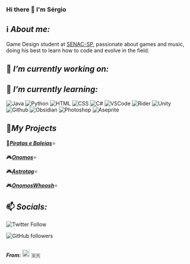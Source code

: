 ### Hi there 👋 I'm Sérgio

## ℹ️ ***About me:*** 

Game Design student at [SENAC-SP](https://www.sp.senac.br), passionate about games and music, doing his best to learn how to code and evolve in the field.

## 🔭 ***I’m currently working on:***

## 🌱 ***I’m currently learning:***

![Java](https://img.shields.io/badge/Code-Java-brightgreen?style=flat-square&logo=java)
![Python](https://img.shields.io/badge/Code-Python-blue?style=flat-square&logo=python)
![HTML](https://img.shields.io/badge/Code-HTML-orange?style=flat-square&logo=HTML5)
![CSS](https://img.shields.io/badge/Code-CSS-white?style=flat-square&logo=CSS3)
![C#](https://img.shields.io/badge/Code-C%23-white?style=flat-square&logo=csharp)
![VSCode](https://img.shields.io/badge/Editor-VSCode-blue?style=flat-square&logo=visualstudiocode)
![Rider](https://img.shields.io/badge/Editor-Rider-red?style=flat-square&logo=rider)
![Unity](https://img.shields.io/badge/Tool-Unity-lightgrey?style=flat-square&logo=unity)
![Github](https://img.shields.io/badge/Tool-Github-white?style=flat-square&logo=github)
![Obsidian](https://img.shields.io/badge/Tool-Obsidian-purple?style=flat-square&logo=obsidian)
![Photoshop](https://img.shields.io/badge/Tool-Photoshop-blue?style=flat-square&logo=adobephotoshop)
![Aseprite](https://img.shields.io/badge/Tool-Aseprite-lightblue?style=flat-square&logo=aseprite)

## 💼***My Projects***

🎲<ins>***[Piratas e Baleias](https://drive.google.com/file/d/1jTakohOBBKUVdLnVsVIqtoYZAoTla8mW/view?usp=sharing)***</ins>⭐

🎮<ins>***[Onomos](https://github.com/kibug0/Onomos)***</ins>⭐

🎮<ins>***[Astrotag](https://github.com/Athos067/ProjetoKsi)***</ins>⭐

🎮<ins>***[OnomosWhoosh](https://github.com/Smurillopng/OnomosWhoosh)***</ins>⭐

## 📫 ***Socials:***

![Twitter Follow](https://img.shields.io/twitter/follow/Smurillopng?style=social)

![GitHub followers](https://img.shields.io/github/followers/Smurillopng?style=social)

<object data="https://user-images.githubusercontent.com/72756949/145896137-1d1452f0-a32f-4fb9-9031-f9c5ae524357.png" width="100" height="50"></object>
---
***From:*** <img src="https://user-images.githubusercontent.com/72756949/141886008-7863eed5-9de6-42d1-9649-ec8fb324d012.png" alt="alt text" width="20" height="20"> :brazil:

